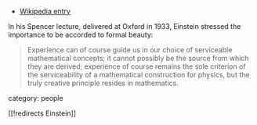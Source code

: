 
* [Wikipedia entry](http://en.wikipedia.org/wiki/Albert_Einstein)

In his Spencer lecture, delivered at Oxford in 1933, Einstein stressed the importance to be accorded to formal beauty: 

> Experience can of course guide us in our choice of serviceable mathematical concepts; it cannot possibly be the source from which they are derived; experience of course remains the sole criterion of the serviceability of a mathematical construction for physics, but the truly creative principle resides in mathematics.

category: people

[[!redirects Einstein]]
